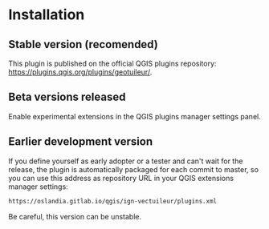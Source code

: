 # Installation

## Stable version (recomended)

This plugin is published on the official QGIS plugins repository: <https://plugins.qgis.org/plugins/geotuileur/>.

## Beta versions released

Enable experimental extensions in the QGIS plugins manager settings panel.

## Earlier development version

If you define yourself as early adopter or a tester and can't wait for the release, the plugin is automatically packaged for each commit to master, so you can use this address as repository URL in your QGIS extensions manager settings:

```html
https://oslandia.gitlab.io/qgis/ign-vectuileur/plugins.xml
```

Be careful, this version can be unstable.

